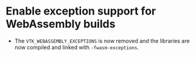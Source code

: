 # Enable exception support for WebAssembly builds

- The `VTK_WEBASSEMBLY_EXCEPTIONS` is now removed and the libraries are now compiled and linked with `-fwasm-exceptions`.
